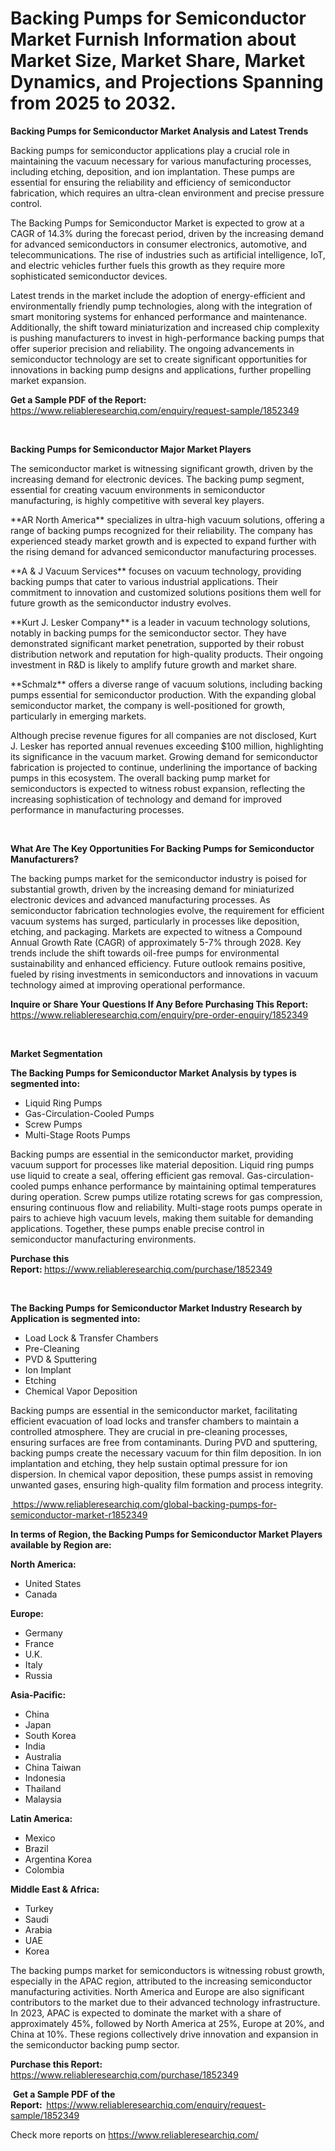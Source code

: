 <p><h1>Backing Pumps for Semiconductor Market Furnish Information about Market Size, Market Share, Market Dynamics, and Projections Spanning from 2025 to 2032.</h1></p><p><strong>Backing Pumps for Semiconductor Market Analysis and Latest Trends</strong></p>
<p><p>Backing pumps for semiconductor applications play a crucial role in maintaining the vacuum necessary for various manufacturing processes, including etching, deposition, and ion implantation. These pumps are essential for ensuring the reliability and efficiency of semiconductor fabrication, which requires an ultra-clean environment and precise pressure control.</p><p>The Backing Pumps for Semiconductor Market is expected to grow at a CAGR of 14.3% during the forecast period, driven by the increasing demand for advanced semiconductors in consumer electronics, automotive, and telecommunications. The rise of industries such as artificial intelligence, IoT, and electric vehicles further fuels this growth as they require more sophisticated semiconductor devices.</p><p>Latest trends in the market include the adoption of energy-efficient and environmentally friendly pump technologies, along with the integration of smart monitoring systems for enhanced performance and maintenance. Additionally, the shift toward miniaturization and increased chip complexity is pushing manufacturers to invest in high-performance backing pumps that offer superior precision and reliability. The ongoing advancements in semiconductor technology are set to create significant opportunities for innovations in backing pump designs and applications, further propelling market expansion.</p></p>
<p><strong>Get a Sample PDF of the Report:&nbsp;</strong> <a href="https://www.reliableresearchiq.com/enquiry/request-sample/1852349?utm_campaign=3433&utm_medium=2&utm_source=Github&utm_content=ia&utm_term=06042025&utm_id=backing-pumps-for-semiconductor">https://www.reliableresearchiq.com/enquiry/request-sample/1852349</a></p>
<p>&nbsp;</p>
<p><strong>Backing Pumps for Semiconductor Major Market Players</strong></p>
<p><p>The semiconductor market is witnessing significant growth, driven by the increasing demand for electronic devices. The backing pump segment, essential for creating vacuum environments in semiconductor manufacturing, is highly competitive with several key players.</p><p>**AR North America** specializes in ultra-high vacuum solutions, offering a range of backing pumps recognized for their reliability. The company has experienced steady market growth and is expected to expand further with the rising demand for advanced semiconductor manufacturing processes. </p><p>**A & J Vacuum Services** focuses on vacuum technology, providing backing pumps that cater to various industrial applications. Their commitment to innovation and customized solutions positions them well for future growth as the semiconductor industry evolves.</p><p>**Kurt J. Lesker Company** is a leader in vacuum technology solutions, notably in backing pumps for the semiconductor sector. They have demonstrated significant market penetration, supported by their robust distribution network and reputation for high-quality products. Their ongoing investment in R&D is likely to amplify future growth and market share.</p><p>**Schmalz** offers a diverse range of vacuum solutions, including backing pumps essential for semiconductor production. With the expanding global semiconductor market, the company is well-positioned for growth, particularly in emerging markets.</p><p>Although precise revenue figures for all companies are not disclosed, Kurt J. Lesker has reported annual revenues exceeding $100 million, highlighting its significance in the vacuum market. Growing demand for semiconductor fabrication is projected to continue, underlining the importance of backing pumps in this ecosystem. The overall backing pump market for semiconductors is expected to witness robust expansion, reflecting the increasing sophistication of technology and demand for improved performance in manufacturing processes.</p></p>
<p>&nbsp;</p>
<p><strong>What Are The Key Opportunities For Backing Pumps for Semiconductor Manufacturers?</strong></p>
<p><p>The backing pumps market for the semiconductor industry is poised for substantial growth, driven by the increasing demand for miniaturized electronic devices and advanced manufacturing processes. As semiconductor fabrication technologies evolve, the requirement for efficient vacuum systems has surged, particularly in processes like deposition, etching, and packaging. Markets are expected to witness a Compound Annual Growth Rate (CAGR) of approximately 5-7% through 2028. Key trends include the shift towards oil-free pumps for environmental sustainability and enhanced efficiency. Future outlook remains positive, fueled by rising investments in semiconductors and innovations in vacuum technology aimed at improving operational performance.</p></p>
<p><strong>Inquire or Share Your Questions If Any Before Purchasing This Report:</strong> <a href="https://www.reliableresearchiq.com/enquiry/pre-order-enquiry/1852349?utm_campaign=3433&utm_medium=2&utm_source=Github&utm_content=ia&utm_term=06042025&utm_id=backing-pumps-for-semiconductor">https://www.reliableresearchiq.com/enquiry/pre-order-enquiry/1852349</a></p>
<p>&nbsp;</p>
<p><strong>Market Segmentation</strong></p>
<p><strong>The Backing Pumps for Semiconductor Market Analysis by types is segmented into:</strong></p>
<p><ul><li>Liquid Ring Pumps</li><li>Gas-Circulation-Cooled Pumps</li><li>Screw Pumps</li><li>Multi-Stage Roots Pumps</li></ul></p>
<p><p>Backing pumps are essential in the semiconductor market, providing vacuum support for processes like material deposition. Liquid ring pumps use liquid to create a seal, offering efficient gas removal. Gas-circulation-cooled pumps enhance performance by maintaining optimal temperatures during operation. Screw pumps utilize rotating screws for gas compression, ensuring continuous flow and reliability. Multi-stage roots pumps operate in pairs to achieve high vacuum levels, making them suitable for demanding applications. Together, these pumps enable precise control in semiconductor manufacturing environments.</p></p>
<p><strong>Purchase this Report:&nbsp;</strong><a href="https://www.reliableresearchiq.com/purchase/1852349?utm_campaign=3433&utm_medium=2&utm_source=Github&utm_content=ia&utm_term=06042025&utm_id=backing-pumps-for-semiconductor">https://www.reliableresearchiq.com/purchase/1852349</a></p>
<p>&nbsp;</p>
<p><strong>The Backing Pumps for Semiconductor Market Industry Research by Application is segmented into:</strong></p>
<p><ul><li>Load Lock & Transfer Chambers</li><li>Pre-Cleaning</li><li>PVD & Sputtering</li><li>Ion Implant</li><li>Etching</li><li>Chemical Vapor Deposition</li></ul></p>
<p><p>Backing pumps are essential in the semiconductor market, facilitating efficient evacuation of load locks and transfer chambers to maintain a controlled atmosphere. They are crucial in pre-cleaning processes, ensuring surfaces are free from contaminants. During PVD and sputtering, backing pumps create the necessary vacuum for thin film deposition. In ion implantation and etching, they help sustain optimal pressure for ion dispersion. In chemical vapor deposition, these pumps assist in removing unwanted gases, ensuring high-quality film formation and process integrity.</p></p>
<p><a href="https://www.reliableresearchiq.com/global-backing-pumps-for-semiconductor-market-r1852349?utm_campaign=3433&utm_medium=2&utm_source=Github&utm_content=ia&utm_term=06042025&utm_id=backing-pumps-for-semiconductor">&nbsp;https://www.reliableresearchiq.com/global-backing-pumps-for-semiconductor-market-r1852349</a></p>
<p><strong>In terms of Region, the Backing Pumps for Semiconductor Market Players available by Region are:</strong></p>
<p>
    <p> <strong> North America: </strong>
        <ul>
            <li>United States</li>
            <li>Canada</li>
        </ul>
        </p> 
    <p> <strong> Europe: </strong>
        <ul>
            <li>Germany</li>
            <li>France</li>
            <li>U.K.</li>
            <li>Italy</li>
            <li>Russia</li>
        </ul>
        </p> 
    <p> <strong> Asia-Pacific: </strong>
        <ul>
            <li>China</li>
            <li>Japan</li>
            <li>South Korea</li>
            <li>India</li>
            <li>Australia</li>
            <li>China Taiwan</li>
            <li>Indonesia</li>
            <li>Thailand</li>
            <li>Malaysia</li>
        </ul>
        </p> 
    <p> <strong> Latin America: </strong>
        <ul>
            <li>Mexico</li>
            <li>Brazil</li>
            <li>Argentina Korea</li>
            <li>Colombia</li>
        </ul>
        </p> 
    <p> <strong> Middle East & Africa: </strong>
        <ul>
            <li>Turkey</li>
            <li>Saudi</li>
            <li>Arabia</li>
            <li>UAE</li>
            <li>Korea</li>
        </ul>
    </p>
    </p>
<p><p>The backing pumps market for semiconductors is witnessing robust growth, especially in the APAC region, attributed to the increasing semiconductor manufacturing activities. North America and Europe are also significant contributors to the market due to their advanced technology infrastructure. In 2023, APAC is expected to dominate the market with a share of approximately 45%, followed by North America at 25%, Europe at 20%, and China at 10%. These regions collectively drive innovation and expansion in the semiconductor backing pump sector.</p></p>
<p><strong>Purchase this Report: </strong><a href="https://www.reliableresearchiq.com/purchase/1852349?utm_campaign=3433&utm_medium=2&utm_source=Github&utm_content=ia&utm_term=06042025&utm_id=backing-pumps-for-semiconductor">https://www.reliableresearchiq.com/purchase/1852349</a></p>
<p>&nbsp;<strong>Get a Sample PDF of the Report:&nbsp;&nbsp;</strong><a href="https://www.reliableresearchiq.com/enquiry/request-sample/1852349?utm_campaign=3433&utm_medium=2&utm_source=Github&utm_content=ia&utm_term=06042025&utm_id=backing-pumps-for-semiconductor">https://www.reliableresearchiq.com/enquiry/request-sample/1852349</a></p>
<p><strong></strong></p>
<p>Check more reports on <a href="https://www.reliableresearchiq.com/?utm_campaign=3433&utm_medium=2&utm_source=Github&utm_content=ia&utm_term=06042025&utm_id=backing-pumps-for-semiconductor">https://www.reliableresearchiq.com/</a></p>